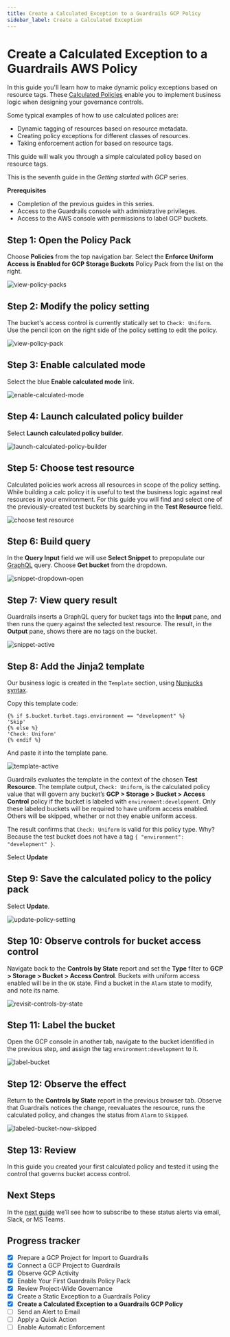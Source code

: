 ```yaml
---
title: Create a Calculated Exception to a Guardrails GCP Policy
sidebar_label: Create a Calculated Exception
---
```


# Create a Calculated Exception to a Guardrails AWS Policy

In this guide you'll learn how to make dynamic policy exceptions based on resource tags. These [Calculated Policies](/guardrails/docs/reference/glossary#calculated-policy) enable you to implement business logic when designing your governance controls. 

Some typical examples of how to use calculated polices are: 

- Dynamic tagging of resources based on resource metadata.
- Creating policy exceptions for different classes of resources.
- Taking enforcement action for based on resource tags.

This guide will walk you through a simple calculated policy based on resource tags.

This is the seventh guide in the *Getting started with GCP* series.

**Prerequisites**
 
- Completion of the previous guides in this series.
- Access to the Guardrails console with administrative privileges.
- Access to the AWS console with permissions to label GCP buckets.

## Step 1: Open the Policy Pack

Choose **Policies** from the top navigation bar. Select the **Enforce Uniform Access is Enabled for GCP Storage Buckets** Policy Pack from the list on the right.

<p><img alt="view-policy-packs" src="/images/docs/guardrails/getting-started/getting-started-gcp/create-calculated-exception/view-policy-packs.png"/></p>


## Step 2: Modify the policy setting

The bucket's access control is currently statically set to `Check: Uniform`. Use the pencil icon on the right side of the policy setting to edit the policy.

<p><img alt="view-policy-pack" src="/images/docs/guardrails/getting-started/getting-started-gcp/create-calculated-exception/view-policy-pack.png"/></p>

## Step 3: Enable calculated mode

Select the blue **Enable calculated mode** link.

<p><img alt="enable-calculated-mode" src="/images/docs/guardrails/getting-started/getting-started-gcp/create-calculated-exception/enable-calculated-mode.png"/></p>

## Step 4: Launch calculated policy builder

Select **Launch calculated policy builder**.

<p><img alt="launch-calculated-policy-builder" src="/images/docs/guardrails/getting-started/getting-started-gcp/create-calculated-exception/launch-builder.png"/></p>


## Step 5: Choose test resource

Calculated policies work across all resources in scope of the policy setting. While building a calc policy it is useful to test the business logic against real resources in your environment. For this guide you will find and select one of the previously-created test buckets by searching in the **Test Resource** field.

<p><img alt="choose test resource" src="/images/docs/guardrails/getting-started/getting-started-gcp/create-calculated-exception/choose-test-resource.png"/></p>

## Step 6: Build query

In the **Query Input** field we will use **Select Snippet** to prepopulate our [GraphQL](/guardrails/docs/reference/glossary#graphql) query. Choose **Get bucket** from the dropdown.

<p><img alt="snippet-dropdown-open" src="/images/docs/guardrails/getting-started/getting-started-gcp/create-calculated-exception/open-snippet-dropdown.png"/></p>

## Step 7: View query result

Guardrails inserts a GraphQL query for bucket tags into the **Input** pane, and then runs the query against the selected test resource. The result, in the **Output** pane, shows there are no tags on the bucket.

<p><img alt="snippet-active" src="/images/docs/guardrails/getting-started/getting-started-gcp/create-calculated-exception/snippet-active.png"/></p>

## Step 8: Add the Jinja2 template

Our business logic is created in the `Template` section, using [Nunjucks syntax](https://mozilla.github.io/nunjucks/templating.html).
  
Copy this template code:  
  
```nunjucks
{% if $.bucket.turbot.tags.environment == "development" %}
'Skip'
{% else %}
'Check: Uniform'
{% endif %}
```

And paste it into the template pane.

<p><img alt="template-active" src="/images/docs/guardrails/getting-started/getting-started-gcp/create-calculated-exception/template-active.png"/></p>

Guardrails evaluates the template in the context of the chosen **Test Resource**. The template output, `Check: Uniform`, is the calculated policy value that will govern any bucket’s **GCP > Storage > Bucket > Access Control** policy if the bucket is labeled with `environment:development`. Only these labeled buckets will be required to have uniform access enabled. Others will be skipped, whether or not they enable uniform access.  
  
The result confirms that `Check: Uniform` is valid for this policy type.  Why? Because the test bucket does not have a tag `{ "environment": "development" }`.

Select **Update**

## Step 9: Save the calculated policy to the policy pack
 
Select **Update**.

<p><img alt="update-policy-setting" src="/images/docs/guardrails/getting-started/getting-started-gcp/create-calculated-exception/update-setting.png"/></p>

## Step 10: Observe controls for bucket access control

Navigate back to the **Controls by State** report and set the **Type** filter to **GCP > Storage > Bucket > Access Control**. Buckets with uniform access enabled will be in the `OK` state. Find a bucket in the `Alarm` state to modify, and note its name.

<p><img alt="revisit-controls-by-state" src="/images/docs/guardrails/getting-started/getting-started-gcp/create-calculated-exception/revisit-controls-by-state.png"/></p>

## Step 11: Label the bucket

Open the GCP console in another tab, navigate to the bucket identified in the previous step, and assign the tag `environment:development` to it.

<p><img alt="label-bucket" src="/images/docs/guardrails/getting-started/getting-started-gcp/create-calculated-exception/label-the-bucket.png"/></p>


## Step 12: Observe the effect

Return to the **Controls by State** report in the previous browser tab.  Observe that Guardrails notices the change, reevaluates the resource, runs the calculated policy, and changes the status from `Alarm` to `Skipped`.

<p><img alt="labeled-bucket-now-skipped" src="/images/docs/guardrails/getting-started/getting-started-gcp/create-calculated-exception/labeled-bucket-now-skipped.png"/></p>

## Step 13: Review

In this guide you created your first calculated policy and tested it using the control that governs bucket access control.

## Next Steps

In the [next guide](/guardrails/docs/getting-started/getting-started-gcp/send-alert-to-email) we’ll see how to subscribe to these status alerts via email, Slack, or MS Teams. 

## Progress tracker
- [x] Prepare a GCP Project for Import to Guardrails
- [x] Connect a GCP Project to Guardrails
- [x] Observe GCP Activity
- [x] Enable Your First Guardrails Policy Pack
- [x] Review Project-Wide Governance
- [x] Create a Static Exception to a Guardrails Policy
- [x] **Create a Calculated Exception to a Guardrails GCP Policy**
- [ ] Send an Alert to Email
- [ ] Apply a Quick Action
- [ ] Enable Automatic Enforcement
